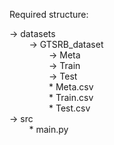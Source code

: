 Required structure:  
  
-> datasets  
&nbsp;&nbsp;&nbsp;&nbsp;&nbsp;&nbsp;&nbsp;&nbsp;-> GTSRB_dataset  
&nbsp;&nbsp;&nbsp;&nbsp;&nbsp;&nbsp;&nbsp;&nbsp;&nbsp;&nbsp;&nbsp;&nbsp;&nbsp;&nbsp;&nbsp;&nbsp;-> Meta  
&nbsp;&nbsp;&nbsp;&nbsp;&nbsp;&nbsp;&nbsp;&nbsp;&nbsp;&nbsp;&nbsp;&nbsp;&nbsp;&nbsp;&nbsp;&nbsp;-> Train  
&nbsp;&nbsp;&nbsp;&nbsp;&nbsp;&nbsp;&nbsp;&nbsp;&nbsp;&nbsp;&nbsp;&nbsp;&nbsp;&nbsp;&nbsp;&nbsp;-> Test  
&nbsp;&nbsp;&nbsp;&nbsp;&nbsp;&nbsp;&nbsp;&nbsp;&nbsp;&nbsp;&nbsp;&nbsp;&nbsp;&nbsp;&nbsp;&nbsp;* Meta.csv  
&nbsp;&nbsp;&nbsp;&nbsp;&nbsp;&nbsp;&nbsp;&nbsp;&nbsp;&nbsp;&nbsp;&nbsp;&nbsp;&nbsp;&nbsp;&nbsp;* Train.csv  
&nbsp;&nbsp;&nbsp;&nbsp;&nbsp;&nbsp;&nbsp;&nbsp;&nbsp;&nbsp;&nbsp;&nbsp;&nbsp;&nbsp;&nbsp;&nbsp;* Test.csv  
-> src  
&nbsp;&nbsp;&nbsp;&nbsp;&nbsp;&nbsp;&nbsp;&nbsp;* main.py
